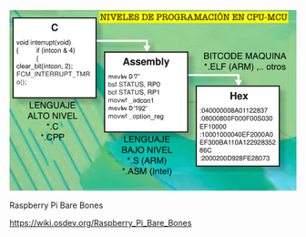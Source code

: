 ![](nivelesprogramacion.png)




Raspberry Pi Bare Bones

https://wiki.osdev.org/Raspberry_Pi_Bare_Bones
